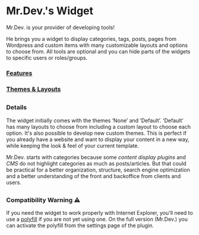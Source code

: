 # Mr.Dev.'s Widget
Mr.Dev. is your provider of developing tools!

He brings you a widget to display categories, tags, posts, pages from Wordpress and custom items with many customizable layouts and options to choose from.
All tools are optional and you can hide parts of the widgets to specific users or roles/groups.


### [Features](https://marcosrego.com/en/web-en/mrplugins-features/)


### [Themes & Layouts](https://marcosrego.com/en/web-en/mrwidgets-themes/)

##
### Details
The widget initially comes with the themes ‘None’ and ‘Default’.
'Default' has many layouts to choose from including a custom layout to choose each option. It's also possible to develop new custom themes. This is perfect if you already have a website and want to display your content in a new way, while keeping the look & feel of your current template.

Mr.Dev. starts with categories because some *content display plugins* and *CMS* do not highlight categories as much as posts/articles. But that could be practical for a better organization, structure, search engine optimization and a better understanding of the front and backoffice from clients and users.
##
### Compatibility Warning ⚠ 
If you need the widget to work properly with Internet Explorer, you'll need to use a [polyfill](https://polyfill.io/v3/) if you are not yet using one. On the full version (Mr.Dev.) you can activate the polyfill from the settings page of the plugin.
